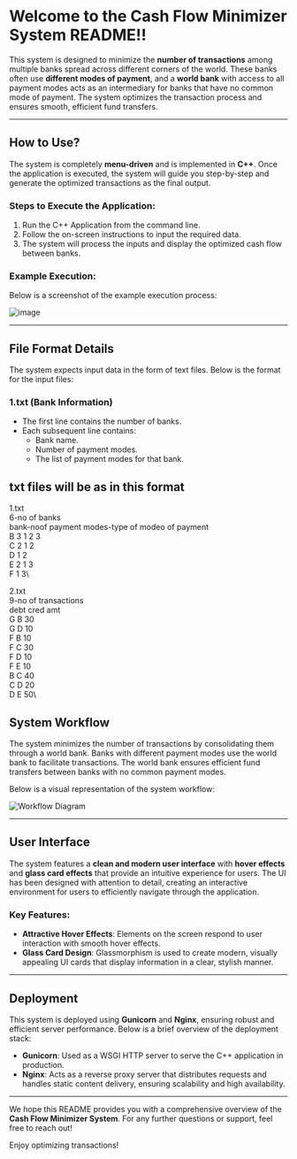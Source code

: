 # Welcome to the **Cash Flow Minimizer System** README!!



This system is designed to minimize the **number of transactions** among multiple banks spread across different corners of the world. These banks often use **different modes of payment**, and a **world bank** with access to all payment modes acts as an intermediary for banks that have no common mode of payment. The system optimizes the transaction process and ensures smooth, efficient fund transfers.

---

## **How to Use?**

The system is completely **menu-driven** and is implemented in **C++**. Once the application is executed, the system will guide you step-by-step and generate the optimized transactions as the final output.

### **Steps to Execute the Application**:
1. Run the C++ Application from the command line.
2. Follow the on-screen instructions to input the required data.
3. The system will process the inputs and display the optimized cash flow between banks.

### **Example Execution**:

Below is a screenshot of the example execution process:

![image](https://user-images.githubusercontent.com/54183085/110011598-a33f9280-7d45-11eb-9499-a2868924cefd.png)

---

## **File Format Details**

The system expects input data in the form of text files. Below is the format for the input files:

### **1.txt** (Bank Information)

- The first line contains the number of banks.
- Each subsequent line contains:
  - Bank name.
  - Number of payment modes.
  - The list of payment modes for that bank.

## txt files will be as in this format
1.txt\
6-no of banks\
bank-noof payment modes-type of modeo of payment\
B 3 1 2 3\
C 2 1 2\
D 1 2\
E 2 1 3\
F 1 3\

2.txt\
9-no of transactions\
debt cred amt\
G B 30\
G D 10\
F B 10\
F C 30\
F D 10\
F E 10\
B C 40\
C D 20\
D E 50\

## **System Workflow**

The system minimizes the number of transactions by consolidating them through a world bank. Banks with different payment modes use the world bank to facilitate transactions. The world bank ensures efficient fund transfers between banks with no common payment modes.

Below is a visual representation of the system workflow:

![Workflow Diagram](https://github.com/user-attachments/assets/401e5dce-82da-429e-b5ba-51c8685ad7cc)

---

## **User Interface**

The system features a **clean and modern user interface** with **hover effects** and **glass card effects** that provide an intuitive experience for users. The UI has been designed with attention to detail, creating an interactive environment for users to efficiently navigate through the application.

### **Key Features**:
- **Attractive Hover Effects**: Elements on the screen respond to user interaction with smooth hover effects.
- **Glass Card Design**: Glassmorphism is used to create modern, visually appealing UI cards that display information in a clear, stylish manner.

---

## **Deployment**

This system is deployed using **Gunicorn** and **Nginx**, ensuring robust and efficient server performance. Below is a brief overview of the deployment stack:

- **Gunicorn**: Used as a WSGI HTTP server to serve the C++ application in production.
- **Nginx**: Acts as a reverse proxy server that distributes requests and handles static content delivery, ensuring scalability and high availability.

---

We hope this README provides you with a comprehensive overview of the **Cash Flow Minimizer System**. For any further questions or support, feel free to reach out!

Enjoy optimizing transactions! 
